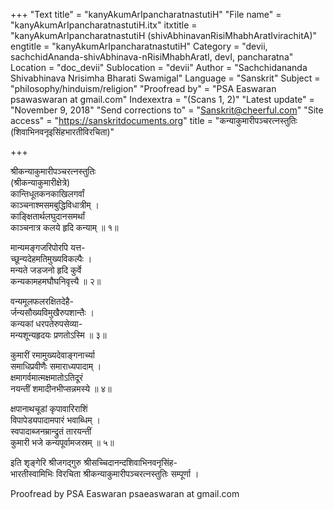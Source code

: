 +++
"Text title" = "kanyAkumArIpancharatnastutiH"
"File name" = "kanyAkumArIpancharatnastutiH.itx"
itxtitle = "kanyAkumArIpancharatnastutiH (shivAbhinavanRisiMhabhAratIvirachitA)"
engtitle = "kanyAkumArIpancharatnastutiH"
Category = "devii, sachchidAnanda-shivAbhinava-nRisiMhabhAratI, devI, pancharatna"
Location = "doc_devii"
Sublocation = "devii"
Author = "Sachchidananda Shivabhinava Nrisimha Bharati Swamigal"
Language = "Sanskrit"
Subject = "philosophy/hinduism/religion"
"Proofread by" = "PSA Easwaran psawaswaran at gmail.com"
Indexextra = "(Scans 1, 2)"
"Latest update" = "November 9, 2018"
"Send corrections to" = "Sanskrit@cheerful.com"
"Site access" = "https://sanskritdocuments.org"
title = "कन्याकुमारीपञ्चरत्नस्तुतिः (शिवाभिनवनृइसिंहभारतीविरचिता)"

+++
  
 श्रीकन्याकुमारीपञ्चरत्नस्तुतिः   
(श्रीकन्याकुमारीक्षेत्रे)  
कान्तिधूतकनकाखिलगर्वां  
काञ्चनाश्मसमबुद्धिविधात्रीम् ।  
काङ्क्षितार्थलघुदानसमर्थां  
काञ्चनात्र कलये हृदि कन्याम् ॥ १॥  
  
मान्यमङ्गजरिपोरपि यत्त-  
च्छून्यदेहमतिमुख्यविकल्पैः ।  
मन्यते जडजनो हृदि कुर्वे  
कन्यकामहमघौघनिवृत्त्यै ॥ २॥  
  
वन्यमूलफलरक्षितदेहै-  
र्जन्यसौख्यविमुखैरुपशान्तैः ।  
कन्यकां धरपतेरुपसेव्या-  
मन्यशून्यहृदयः प्रणतोऽस्मि ॥ ३॥  
  
कुमारीं रमामुख्यदेवाङ्गनार्च्या  
समाधिप्रवीणैः समाराध्यपादाम् ।  
क्षमागर्वमात्मक्षमातोऽतिदूरं  
नयन्तीं शमादीनभीप्सन्नमस्ये ॥ ४॥  
  
क्षपानाथचूडां कृपावारिराशिं  
विपापेड्यपादामपारं भवाब्धिम् ।  
स्वपादाब्जनम्रान्द्रुतं तारयन्तीं  
कुमारी भजे कन्यपूर्वामजस्रम् ॥ ५॥  
  
इति शृङ्गेरि श्रीजगद्गुरु श्रीसच्चिदानन्दशिवाभिनवनृसिंह-  
भारतीस्वामिभिः विरचिता श्रीकन्याकुमारीपञ्चरत्नस्तुतिः सम्पूर्णा ।  
  
  
Proofread by PSA Easwaran psaeaswaran at gmail.com  
  
